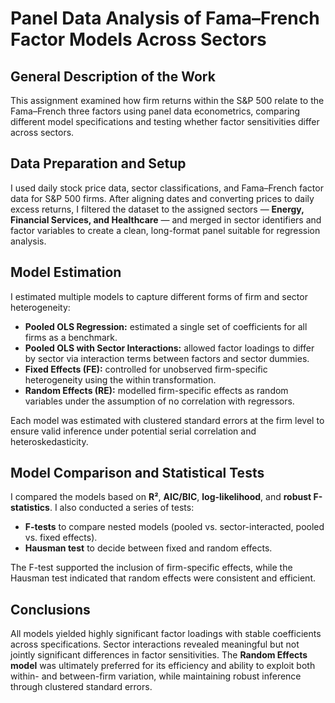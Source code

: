 # **Panel Data Analysis of Fama–French Factor Models Across Sectors**

## **General Description of the Work**

This assignment examined how firm returns within the S&P 500 relate to the Fama–French three factors using panel data econometrics, comparing different model specifications and testing whether factor sensitivities differ across sectors.

## **Data Preparation and Setup**

I used daily stock price data, sector classifications, and Fama–French factor data for S&P 500 firms. After aligning dates and converting prices to daily excess returns, I filtered the dataset to the assigned sectors — **Energy, Financial Services, and Healthcare** — and merged in sector identifiers and factor variables to create a clean, long-format panel suitable for regression analysis.

## **Model Estimation**

I estimated multiple models to capture different forms of firm and sector heterogeneity:

* **Pooled OLS Regression:** estimated a single set of coefficients for all firms as a benchmark.
* **Pooled OLS with Sector Interactions:** allowed factor loadings to differ by sector via interaction terms between factors and sector dummies.
* **Fixed Effects (FE):** controlled for unobserved firm-specific heterogeneity using the within transformation.
* **Random Effects (RE):** modelled firm-specific effects as random variables under the assumption of no correlation with regressors.

Each model was estimated with clustered standard errors at the firm level to ensure valid inference under potential serial correlation and heteroskedasticity.

## **Model Comparison and Statistical Tests**

I compared the models based on **R²**, **AIC/BIC**, **log-likelihood**, and **robust F-statistics**. I also conducted a series of tests:

* **F-tests** to compare nested models (pooled vs. sector-interacted, pooled vs. fixed effects).
* **Hausman test** to decide between fixed and random effects.

The F-test supported the inclusion of firm-specific effects, while the Hausman test indicated that random effects were consistent and efficient.

## **Conclusions**

All models yielded highly significant factor loadings with stable coefficients across specifications. Sector interactions revealed meaningful but not jointly significant differences in factor sensitivities. The **Random Effects model** was ultimately preferred for its efficiency and ability to exploit both within- and between-firm variation, while maintaining robust inference through clustered standard errors.
